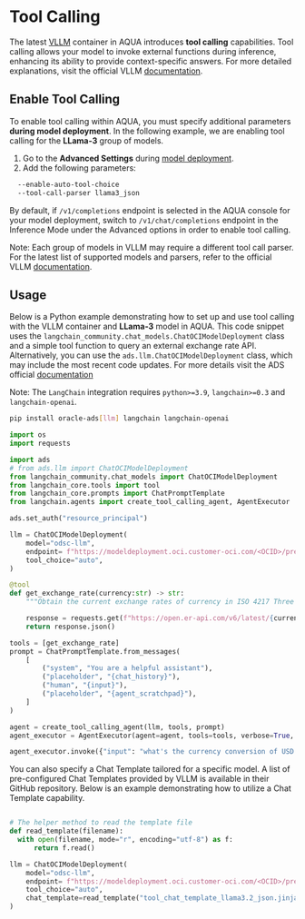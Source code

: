 # Tool Calling

The latest [VLLM](ai-quick-actions-containers.md) container in AQUA introduces **tool calling** capabilities. Tool calling allows your model to invoke external functions during inference, enhancing its ability to provide context-specific answers. For more detailed explanations, visit the official VLLM [documentation](https://docs.vllm.ai/en/latest/features/tool_calling.html).


## Enable Tool Calling
To enable tool calling within AQUA, you must specify additional parameters **during model deployment**. In the following example, we are enabling tool calling for the **LLama-3** group of models.

1. Go to the **Advanced Settings** during [model deployment](model-deployment-tips.md).
2. Add the following parameters:

```bash
  --enable-auto-tool-choice
  --tool-call-parser llama3_json
```

By default, if `/v1/completions` endpoint is selected in the AQUA console for your model deployment,
switch to `/v1/chat/completions` endpoint in the Inference Mode under the Advanced options in order to enable tool calling.

Note: Each group of models in VLLM may require a different tool call parser. For the latest list of supported models and parsers, refer to the official VLLM [documentation](https://docs.vllm.ai/en/latest/features/tool_calling.html).


## Usage
Below is a Python example demonstrating how to set up and use tool calling with the VLLM container and **LLama-3** model in AQUA. This code snippet uses the `langchain_community.chat_models.ChatOCIModelDeployment` class and a simple tool function to query an external exchange rate API. Alternatively, you can use the `ads.llm.ChatOCIModelDeployment` class, which may include the most recent code updates. For more details visit the ADS official [documentation](https://accelerated-data-science.readthedocs.io/en/latest/user_guide/large_language_model/langchain_models.html#tool-calling)

Note: The `LangChain` integration requires `python>=3.9`, `langchain>=0.3` and `langchain-openai`.

```bash
pip install oracle-ads[llm] langchain langchain-openai
```

```python
import os
import requests

import ads
# from ads.llm import ChatOCIModelDeployment
from langchain_community.chat_models import ChatOCIModelDeployment
from langchain_core.tools import tool
from langchain_core.prompts import ChatPromptTemplate
from langchain.agents import create_tool_calling_agent, AgentExecutor

ads.set_auth("resource_principal")

llm = ChatOCIModelDeployment(
    model="odsc-llm",
    endpoint= f"https://modeldeployment.oci.customer-oci.com/<OCID>/predict",
    tool_choice="auto",
)

@tool
def get_exchange_rate(currency:str) -> str:
    """Obtain the current exchange rates of currency in ISO 4217 Three Letter Currency Code"""

    response = requests.get(f"https://open.er-api.com/v6/latest/{currency}")
    return response.json()

tools = [get_exchange_rate]
prompt = ChatPromptTemplate.from_messages(
    [
        ("system", "You are a helpful assistant"),
        ("placeholder", "{chat_history}"),
        ("human", "{input}"),
        ("placeholder", "{agent_scratchpad}"),
    ]
)

agent = create_tool_calling_agent(llm, tools, prompt)
agent_executor = AgentExecutor(agent=agent, tools=tools, verbose=True, return_intermediate_steps=True)

agent_executor.invoke({"input": "what's the currency conversion of USD to RUB"})
```

You can also specify a Chat Template tailored for a specific model. A list of pre-configured Chat Templates provided by VLLM is available in their GitHub repository. Below is an example demonstrating how to utilize a Chat Template capability.

```python

# The helper method to read the template file
def read_template(filename):
  with open(filename, mode="r", encoding="utf-8") as f:
      return f.read()

llm = ChatOCIModelDeployment(
    model="odsc-llm",
    endpoint= f"https://modeldeployment.oci.customer-oci.com/<OCID>/predict",
    tool_choice="auto",
    chat_template=read_template("tool_chat_template_llama3.2_json.jinja")
)
```

